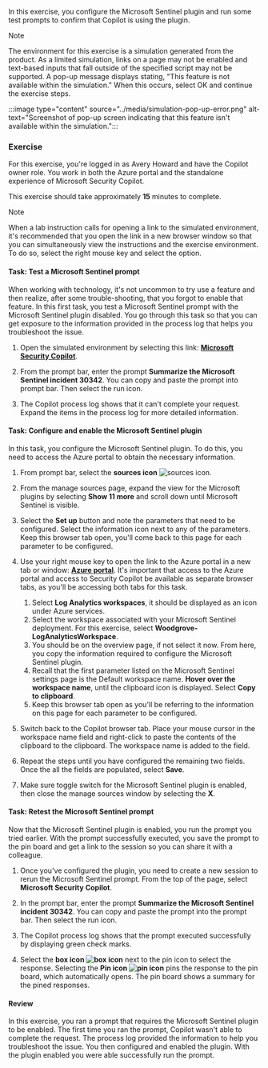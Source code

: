 In this exercise, you configure the Microsoft Sentinel plugin and run some test prompts to confirm that Copilot is using the plugin.

> [!NOTE]
> The environment for this exercise is a simulation generated from the product. As a limited simulation, links on a page may not be enabled and text-based inputs that fall outside of the specified script may not be supported. A pop-up message displays stating, "This feature is not available within the simulation." When this occurs, select OK and continue the exercise steps.  
>
>
>:::image type="content" source="../media/simulation-pop-up-error.png" alt-text="Screenshot of pop-up screen indicating that this feature isn't available within the simulation.":::


### Exercise

For this exercise, you're logged in as Avery Howard and have the Copilot owner role. You work in both the Azure portal and the standalone experience of Microsoft Security Copilot.

This exercise should take approximately **15** minutes to complete.

> [!NOTE]
> When a lab instruction calls for opening a link to the simulated environment, it's recommended that you open the link in a new browser window so that you can simultaneously view the instructions and the exercise environment. To do so, select the right mouse key and select the option.

#### Task: Test a Microsoft Sentinel prompt

When working with technology, it's not  uncommon to try use a feature and then realize, after some trouble-shooting, that you forgot to enable that feature. In this first task, you test a Microsoft Sentinel prompt with the Microsoft Sentinel plugin disabled. You go through this task so that you can get exposure to the information provided in the process log that helps you troubleshoot the issue.

1. Open the simulated environment by selecting this link: **[Microsoft Security Copilot](https://app.highlights.guide/start/f7107adc-8d47-43ae-a7f7-f9e9a35881c4?token=045faae1-1078-4eac-bf56-e12472eddaf9&azure-portal=true)**.

1. From the prompt bar, enter the prompt **Summarize the Microsoft Sentinel incident 30342**. You can copy and paste the prompt into prompt bar. Then select the run icon.

1. The Copilot process log shows that it can't complete your request. Expand the items in the process log for more detailed information.

#### Task: Configure and enable the Microsoft Sentinel plugin

In this task, you configure the Microsoft Sentinel plugin. To do this, you need to access the Azure portal to obtain the necessary information.

1. From prompt bar, select the **sources icon** ![sources icon](../media/sources-icon.png).

1. From the manage sources page, expand the view for the Microsoft plugins by selecting **Show 11 more** and scroll down until Microsoft Sentinel is visible.

1. Select the **Set up** button and note the parameters that need to be configured. Select the information icon next to any of the parameters. Keep this browser tab open, you'll come back to this page for each parameter to be configured.

1. Use your right mouse key to open the link to the Azure portal in a new tab or window: **[Azure portal](https://app.highlights.guide/start/f7107adc-8d47-43ae-a7f7-f9e9a35881c4?token=045faae1-1078-4eac-bf56-e12472eddaf9&link=1&azure-portal=true)**. It's important that access to the Azure portal and access to Security Copilot be available as separate browser tabs, as you'll be accessing both tabs for this task.
    1. Select **Log Analytics workspaces**, it should be displayed as an icon under Azure services.
    1. Select the workspace associated with your Microsoft Sentinel deployment. For this exercise, select **Woodgrove-LogAnalyticsWorkspace**.
    1. You should be on the overview page, if not select it now. From here, you copy the information required to configure the Microsoft Sentinel plugin. 
    1. Recall that the first parameter listed on the Microsoft Sentinel settings page is the Default workspace name. **Hover over the workspace name**, until the clipboard icon is displayed. Select **Copy to clipboard**.
    1. Keep this browser tab open as you'll be referring to the information on this page for each parameter to be configured.

1. Switch back to the Copilot browser tab. Place your mouse cursor in the workspace name field and right-click to paste the contents of the clipboard to the clipboard. The workspace name is added to the field.

1. Repeat the steps until you have configured the remaining two fields. Once the all the fields are populated, select **Save**.

1. Make sure toggle switch for the Microsoft Sentinel plugin is enabled, then close the manage sources window by selecting the **X**.

#### Task: Retest the Microsoft Sentinel prompt

Now that the Microsoft Sentinel plugin is enabled, you run the prompt you tried earlier. With the prompt successfully executed, you save the prompt to the pin board and get a link to the session so you can share it with a colleague.

1. Once you've configured the plugin, you need to create a new session to rerun the Microsoft Sentinel prompt. From the top of the page, select **Microsoft Security Copilot**.
1. In the prompt bar, enter the prompt **Summarize the Microsoft Sentinel incident 30342**. You can copy and paste the prompt into the prompt bar. Then select the run icon.

1. The Copilot process log shows that the prompt executed successfully by displaying green check marks.

1. Select the **box icon ![box icon](../media/box-icon.png)** next to the pin icon to select the response. Selecting the **Pin icon ![pin icon](../media/pin-icon.png)** pins the response to the pin board, which automatically opens. The pin board shows a summary for the pined responses.


#### Review

In this exercise, you ran a prompt that requires the Microsoft Sentinel plugin to be enabled. The first time you ran the prompt, Copilot wasn't able to complete the request. The process log provided the information to help you troubleshoot the issue. You then configured and enabled the plugin. With the plugin enabled you were able successfully run the prompt.
